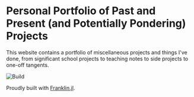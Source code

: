 # Personal Portfolio of Past and Present (and Potentially Pondering) Projects
This website contains a portfolio of miscellaneous projects and things I've done, from significant school projects to teaching notes to side projects to one-off tangents.

![Build](https://github.com/tmthyln/tmthyln.github.io/workflows/Build%20and%20Deploy/badge.svg?branch=dev)

Proudly built with [Franklin.jl](https://franklinjl.org/).
